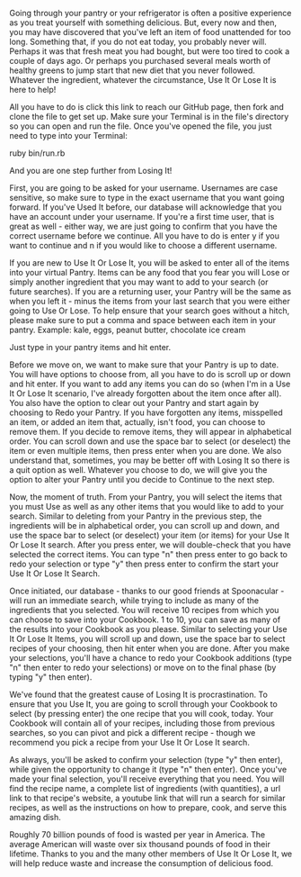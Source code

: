 Going through your pantry or your refrigerator is often a positive experience as you treat yourself with something delicious. But, every now and then, you may have discovered that you've left an item of food unattended for too long. Something that, if you do not eat today, you probably never will. Perhaps it was that fresh meat you had bought, but were too tired to cook a couple of days ago. Or perhaps you purchased several meals worth of healthy greens to jump start that new diet that you never followed. Whatever the ingredient, whatever the circumstance, Use It Or Lose It is here to help!

All you have to do is click this link to reach our GitHub page, then fork and clone the file to get set up. Make sure your Terminal is in the file's directory so you can open and run the file. Once you've opened the file, you just need to type into your Terminal: 

ruby bin/run.rb

And you are one step further from Losing It!

First, you are going to be asked for your username. Usernames are case sensitive, so make sure to type in the exact username that you want going forward. If you've Used It before, our database will acknowledge that you have an account under your username. If you're a first time user, that is great as well - either way, we are just going to confirm that you have the correct username before we continue. All you have to do is enter y if you want to continue and n if you would like to choose a different username. 

If you are new to Use It Or Lose It, you will be asked to enter all of the items into your virtual Pantry. Items can be any food that you fear you will Lose or simply another ingredient that you may want to add to your search (or future searches). If you are a returning user, your Pantry will be the same as when you left it - minus the items from your last search that you were either going to Use Or Lose. To help ensure that your search goes without a hitch, please make sure to put a comma and space between each item in your pantry. 
Example: kale, eggs, peanut butter, chocolate ice cream

Just type in your pantry items and hit enter.

Before we move on, we want to make sure that your Pantry is up to date. You will have options to choose from, all you have to do is scroll up or down and hit enter. If you want to add any items you can do so (when I'm in a Use It Or Lose It scenario, I've already forgotten about the item once after all). You also have the option to clear out your Pantry and start again by choosing to Redo your Pantry. If you have forgotten any items, misspelled an item, or added an item that, actually, isn't food, you can choose to remove them. If you decide to remove items, they will appear in alphabetical order. You can scroll down and use the space bar to select (or deselect) the item or even multiple items, then press enter when you are done. We also understand that, sometimes, you may be better off with Losing It so there is a quit option as well. Whatever you choose to do, we will give you the option to alter your Pantry until you decide to Continue to the next step.

Now, the moment of truth. From your Pantry, you will select the items that you must Use as well as any other items that you would like to add to your search. Similar to deleting from your Pantry in the previous step, the ingredients will be in alphabetical order, you can scroll up and down, and use the space bar to select (or deselect) your item (or items) for your Use It Or Lose It search. After you press enter, we will double-check that you have selected the correct items. You can type "n" then press enter to go back to redo your selection or type "y" then press enter to confirm the start your Use It Or Lose It Search.

Once initiated, our database - thanks to our good friends at Spoonacular - will run an immediate search, while trying to include as many of the ingredients that you selected. You will receive 10 recipes from which you can choose to save into your Cookbook. 1 to 10, you can save as many of the results into your Cookbook as you please. Similar to selecting your Use It Or Lose It Items, you will scroll up and down, use the space bar to select recipes of your choosing, then hit enter when you are done. After you make your selections, you'll have a chance to redo your Cookbook additions (type "n" then enter to redo your selections) or move on to the final phase (by typing "y" then enter).

We've found that the greatest cause of Losing It is procrastination. To ensure that you Use It, you are going to scroll through your Cookbook to select (by pressing enter) the one recipe that you will cook, today. Your Cookbook will contain all of your recipes, including those from previous searches, so you can pivot and pick a different recipe - though we recommend you pick a recipe from your Use It Or Lose It search.

As always, you'll be asked to confirm your selection (type "y" then enter), while given the opportunity to change it (type "n" then enter). Once you've made your final selection, you'll receive everything that you need. You will find the recipe name, a complete list of ingredients (with quantities), a url link to that recipe's website, a youtube link that will run a search for similar recipes, as well as the instructions on how to prepare, cook, and serve this amazing dish. 

Roughly 70 billion pounds of food is wasted per year in America. The average American will waste over six thousand pounds of food in their lifetime. Thanks to you and the many other members of Use It Or Lose It, we will help reduce waste and increase the consumption of delicious food.


